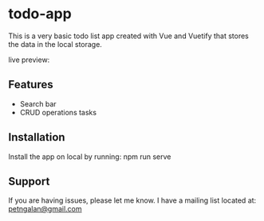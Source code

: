 todo-app
==============

This is a very basic todo list app created with Vue and Vuetify that stores the data in the local storage.

live preview: 

Features
--------

- Search bar
- CRUD operations tasks

Installation
------------

Install the app on local by running:
        npm run serve

Support
-------

If you are having issues, please let me know.
I have a mailing list located at: petngalan@gmail.com
